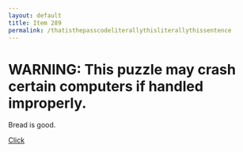```yaml
---
layout: default
title: Item 289
permalink: /thatisthepasscodeliterallythisliterallythissentence
---
```

# WARNING: This puzzle may crash certain computers if handled improperly.

Bread is good.

[Click](items/item289/1-5r.zip)
